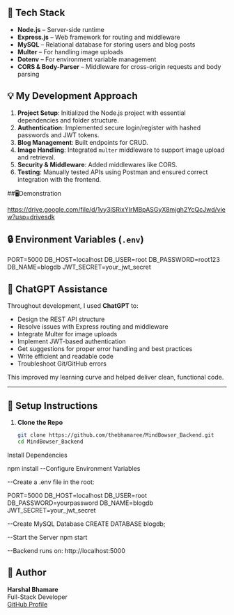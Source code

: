 ## 🚀 Tech Stack

- **Node.js** – Server-side runtime
- **Express.js** – Web framework for routing and middleware
- **MySQL** – Relational database for storing users and blog posts
- **Multer** – For handling image uploads
- **Dotenv** – For environment variable management
- **CORS & Body-Parser** – Middleware for cross-origin requests and body parsing




## 💡 My Development Approach

1. **Project Setup**: Initialized the Node.js project with essential dependencies and folder structure.
2. **Authentication**: Implemented secure login/register with hashed passwords and JWT tokens.
3. **Blog Management**: Built endpoints for CRUD.
4. **Image Handling**: Integrated `multer` middleware to support image upload and retrieval.
5. **Security & Middleware**: Added middlewares like CORS.
6. **Testing**: Manually tested APIs using Postman and ensured correct integration with the frontend.


##🖥Demonstration

 https://drive.google.com/file/d/1yy3lSRixYIrMBpASGyX8mjgh2YcQcJwd/view?usp=drivesdk


## 🔒 Environment Variables (`.env`)

PORT=5000
DB_HOST=localhost
DB_USER=root
DB_PASSWORD=root123
DB_NAME=blogdb
JWT_SECRET=your_jwt_secret


## 🤖 ChatGPT Assistance

Throughout development, I used **ChatGPT** to:

- Design the REST API structure
- Resolve issues with Express routing and middleware
- Integrate Multer for image uploads
- Implement JWT-based authentication
- Get suggestions for proper error handling and best practices
- Write efficient and readable code
- Troubleshoot Git/GitHub errors

This improved my learning curve and helped deliver clean, functional code.

---




## 🔧 Setup Instructions

1. **Clone the Repo**
   ```bash
   git clone https://github.com/thebhamaree/MindBowser_Backend.git
   cd MindBowser_Backend
Install Dependencies

npm install
--Configure Environment Variables

--Create a .env file in the root:

PORT=5000
DB_HOST=localhost
DB_USER=root
DB_PASSWORD=yourpassword
DB_NAME=blogdb
JWT_SECRET=your_jwt_secret


--Create MySQL Database
CREATE DATABASE blogdb;

--Start the Server
npm start

--Backend runs on: http://localhost:5000


## 🤝 Author

**Harshal Bhamare**  
Full-Stack Developer  
[GitHub Profile](https://github.com/thebhamaree)

